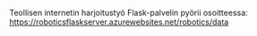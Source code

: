 Teollisen internetin harjoitustyö
Flask-palvelin pyörii osoitteessa: https://roboticsflaskserver.azurewebsites.net/robotics/data
